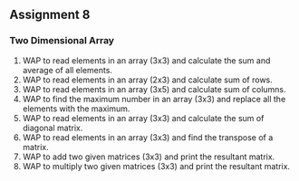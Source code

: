 ## Assignment 8
### Two Dimensional Array
1. WAP to read elements in an array (3x3) and calculate the sum and average of all elements.
2. WAP to read elements in an array (2x3) and calculate sum of rows.
3. WAP to read elements in an array (3x5) and calculate sum of columns.
4. WAP to find the maximum number in an array (3x3) and replace all the elements with the maximum.
5. WAP to read elements in an array (3x3) and calculate the sum of diagonal matrix.
6. WAP to read elements in an array (3x3) and find the transpose of a matrix.
7. WAP to add two given matrices (3x3) and print the resultant matrix.
8. WAP to multiply two given matrices (3x3) and print the resultant matrix.